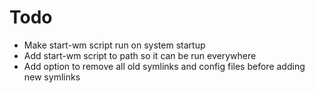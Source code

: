 # Todo

- Make start-wm script run on system startup
- Add start-wm script to path so it can be run everywhere
- Add option to remove all old symlinks and config files before adding new symlinks